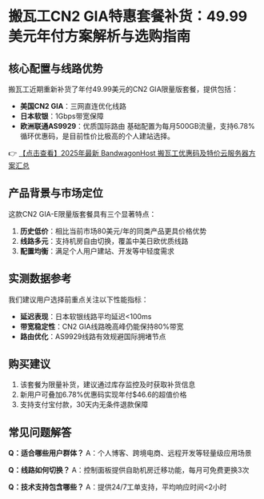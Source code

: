 # 搬瓦工CN2 GIA特惠套餐补货：49.99美元年付方案解析与选购指南

## 核心配置与线路优势
搬瓦工近期重新补货了年付49.99美元的CN2 GIA限量版套餐，提供包括：
- **美国CN2 GIA**：三网直连优化线路
- **日本软银**：1Gbps带宽保障
- **欧洲联通AS9929**：优质国际路由
基础配置为每月500GB流量，支持6.78%循环优惠码，是目前性价比极高的个人建站选择。

👉 [【点击查看】2025年最新 BandwagonHost 搬瓦工优惠码及特价云服务器方案汇总](https://bit.ly/banwagon)

## 产品背景与市场定位
这款CN2 GIA-E限量版套餐具有三个显著特点：
1. **历史低价**：相比当前市场80美元/年的同类产品更具价格优势
2. **线路多元**：支持机房自由切换，覆盖中美日欧优质线路
3. **配置均衡**：满足个人用户建站、开发等中轻度需求

## 实测数据参考
我们建议用户选择前重点关注以下性能指标：
- **延迟表现**：日本软银线路平均延迟<100ms
- **带宽稳定性**：CN2 GIA线路晚高峰仍能保持80%带宽
- **路由优化**：AS9929线路有效规避国际拥堵节点

## 购买建议
1. 该套餐为限量补货，建议通过库存监控及时获取补货信息
2. 新用户可叠加6.78%优惠码实现年付$46.6的超值价格
3. 支持支付宝付款，30天内无条件退款保障

## 常见问题解答
**Q：适合哪些用户群体？**
A：个人博客、跨境电商、远程开发等轻量级应用场景

**Q：线路如何切换？**
A：控制面板提供自助机房迁移功能，每月可免费更换3次

**Q：技术支持包含哪些？**
A：提供24/7工单支持，平均响应时间<2小时